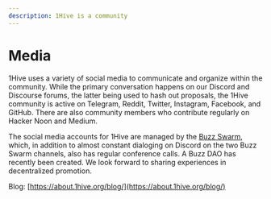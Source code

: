 ```yaml
---
description: 1Hive is a community
---
```


# Media

1Hive uses a variety of social media to communicate and organize within the community. While the primary conversation happens on our Discord and Discourse forums, the latter being used to hash out proposals, the 1Hive community is active on Telegram, Reddit, Twitter, Instagram, Facebook, and GitHub. There are also community members who contribute regularly on Hacker Noon and Medium.

The social media accounts for 1Hive are managed by the [Buzz Swarm](../swarms/buzz.md), which, in addition to almost constant dialoging on Discord on the two Buzz Swarm channels, also has regular conference calls. A Buzz DAO has recently been created. We look forward to sharing experiences in decentralized promotion.

Blog: [https://about.1hive.org/blog/](https://about.1hive.org/blog/)

